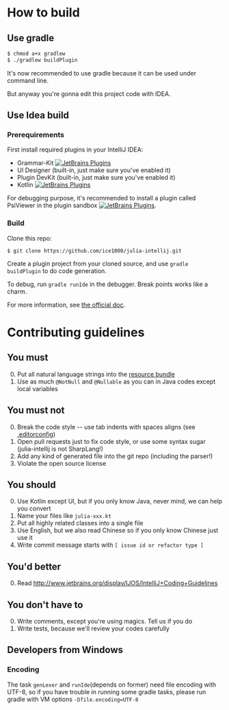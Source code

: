 # How to build

## Use gradle

```bash
$ chmod a+x gradlew
$ ./gradlew buildPlugin
```

It's now recommended to use gradle because it can be used under command line.

But anyway you're gonna edit this project code with IDEA.

## Use Idea build

### Prerequirements

First install required plugins in your IntelliJ IDEA:

+ Grammar-Kit [![JetBrains Plugins](https://img.shields.io/jetbrains/plugin/v/6606-grammar-kit.svg)](https://plugins.jetbrains.com/plugin/6606-grammar-kit)
+ UI Designer (built-in, just make sure you've enabled it)
+ Plugin DevKit (built-in, just make sure you've enabled it)
+ Kotlin [![JetBrains Plugins](https://img.shields.io/jetbrains/plugin/v/6954-kotlin.svg)](https://plugins.jetbrains.com/plugin/6954-kotlin)

For debugging purpose, it's recommended to install a plugin called PsiViewer in the plugin sandbox [![JetBrains Plugins](https://plugins.jetbrains.com/plugin/227-psiviewer)](https://plugins.jetbrains.com/plugin/227-psiviewer).

### Build

Clone this repo:

```shell
$ git clone https://github.com/ice1000/julia-intellij.git
```

Create a plugin project from your cloned source, and use `gradle buildPlugin` to do code generation.

To debug, run `gradle runIde` in the debugger. Break points works like a charm.

For more information, see [the official doc](http://www.jetbrains.org/intellij/sdk/docs/basics.html).

# Contributing guidelines

## You must

0. Put all natural language strings into the [resource bundle](res/org/ice1000/julia/lang/julia-bundle.properties)
0. Use as much `@NotNull` and `@Nullable` as you can in Java codes except local variables

## You must not

0. Break the code style -- use tab indents with spaces aligns (see [.editorconfig](.editorconfig))
0. Open pull requests just to fix code style, or use some syntax sugar (julia-intellij is not SharpLang!)
0. Add any kind of generated file into the git repo (including the parser!)
0. Violate the open source license

## You should

0. Use Kotlin except UI, but if you only know Java, never mind, we can help you convert
0. Name your files like `julia-xxx.kt`
0. Put all highly related classes into a single file
0. Use English, but we also read Chinese so if you only know Chinese just use it
0. Write commit message starts with `[ issue id or refactor type ]`

## You'd better

0. Read http://www.jetbrains.org/display/IJOS/IntelliJ+Coding+Guidelines

## You don't have to

0. Write comments, except you're using magics. Tell us if you do
0. Write tests, because we'll review your codes carefully

## Developers from Windows

### Encoding

The task `genLexer` and `runIde`(depends on former) need file encoding with UTF-8, so if you have trouble in 
running some gradle tasks, please run gradle with VM options `-Dfile.encoding=UTF-8`
